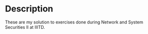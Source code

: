 # Description

These are my solution to exercises done during Network and System Securities II at IIITD.


